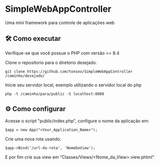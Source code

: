 # SimpleWebAppController

Uma mini framework para controle de aplicações web

## 🛠 Como executar

Verifique-se que você possue o PHP com versão >= 8.4

Clone o repositorio para o diretorio desejado.

```shell
git clone https://github.com/tonsoo/SimpleWebAppController /caminho/desejado/
```

Inicie seu servidor local, exemplo utilizando o servidor local do php

```shell
php -t /caminho/para/public -S localhost:8080
```

## ⚙ Como configurar

Acesse o script "public/index.php", configure o nome da aplicação em:

```shell
$app = new App("<Your_Application_Name>");
```

Crie uma nova rota usando:
```shell
$app->Bind('/url-da-rota', 'NomeDaView');
```

E por fim crie sua view em "Classes/Views/<Nome_da_View>.view.phtml"